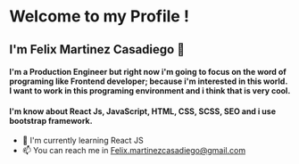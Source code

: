 # Welcome to my Profile !

## I'm Felix Martinez Casadiego 👋

#### I'm a Production Engineer but right now i'm going to focus on the word of programing like Frontend developer; because i'm interested in this world. I want to work in this programing environment and i think that is very cool. 

#### I'm know about React Js, JavaScript, HTML, CSS, SCSS, SEO and i use bootstrap framework.

- 🌱 I'm currently learning React JS
- 📫 You can reach me in Felix.martinezcasadiego@gmail.com

